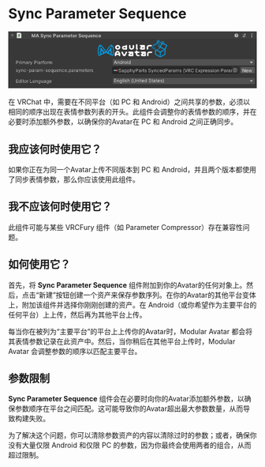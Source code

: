 ﻿# Sync Parameter Sequence

![Sync Parameter Sequence](sync-parameter-sequence.png)

在 VRChat 中，需要在不同平台（如 PC 和 Android）之间共享的参数，必须以相同的顺序出现在表情参数列表的开头。此组件会调整你的表情参数的顺序，并在必要时添加额外参数，以确保你的Avatar在 PC 和 Android 之间正确同步。

## 我应该何时使用它？

如果你正在为同一个Avatar上传不同版本到 PC 和 Android，并且两个版本都使用了同步表情参数，那么你应该使用此组件。

## 我不应该何时使用它？

此组件可能与某些 VRCFury 组件（如 Parameter Compressor）存在兼容性问题。

## 如何使用它？

首先，将 **Sync Parameter Sequence** 组件附加到你的Avatar的任何对象上。然后，点击“新建”按钮创建一个资产来保存参数序列。在你的Avatar的其他平台变体上，附加该组件并选择你刚刚创建的资产。在 Android（或你希望作为主要平台的任何平台）上上传，然后再为其他平台上传。

每当你在被列为“主要平台”的平台上上传你的Avatar时，Modular Avatar 都会将其表情参数记录在此资产中。然后，当你稍后在其他平台上传时，Modular Avatar 会调整参数的顺序以匹配主要平台。

## 参数限制

**Sync Parameter Sequence** 组件会在必要时向你的Avatar添加额外参数，以确保参数顺序在平台之间匹配。这可能导致你的Avatar超出最大参数数量，从而导致构建失败。

为了解决这个问题，你可以清除参数资产的内容以清除过时的参数；或者，确保你没有大量仅限 Android 和仅限 PC 的参数，因为你最终会使用两者的组合，从而超过限制。